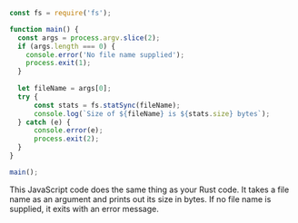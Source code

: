 ```javascript
const fs = require('fs');

function main() {
  const args = process.argv.slice(2);
  if (args.length === 0) {
    console.error('No file name supplied');
    process.exit(1);
  }
  
  let fileName = args[0];
  try {
      const stats = fs.statSync(fileName);
      console.log(`Size of ${fileName} is ${stats.size} bytes`);
  } catch (e) {
      console.error(e);
      process.exit(2);
  }
}

main();
```

This JavaScript code does the same thing as your Rust code. It takes a file name as an argument and prints out its size in bytes. If no file name is supplied, it exits with an error message.
